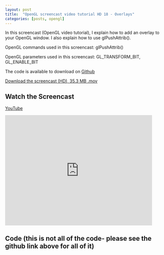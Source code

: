 ```yaml
---
layout: post
title:  "OpenGL screencast video tutorial HD 18 - Overlays"
categories: [posts, opengl]
---
```

In this screencast (OpenGL video tutorial), I explain how to add an overlay to your OpenGL window. I also explain how to use glPushAttrib().

OpenGL commands used in this screencast:
glPushAttrib()

OpenGL parameters used in this screencast:
GL_TRANSFORM_BIT, GL_ENABLE_BIT

The code is available to download on [Github](https://github.com/davidwparker/opengl-screencasts-2)

[Download the screencast (HD), 35.3 MB .mov](https://dl.dropboxusercontent.com/s/j0ihi3o9much2l0/episode-018.mov?dl=1)

## Watch the Screencast

[YouTube](http://www.youtube.com/watch?v=q80r0HJVZq8)

<iframe width="480" height="360" src="http://www.youtube.com/embed/q80r0HJVZq8" frameborder="0" allowfullscreen></iframe>

## Code (this is not all of the code- please see the github link above for all of it)

<script src="https://gist.github.com/1424169.js"></script>
